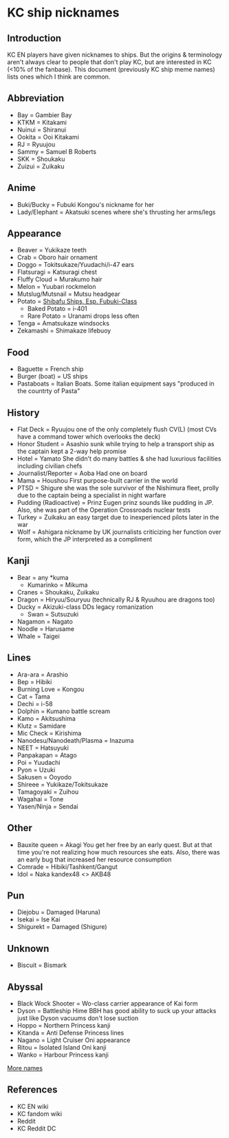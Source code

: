 # KC ship nicknames

## Introduction
KC EN players have given nicknames to ships. But the origins & terminology aren't always clear to people that don't play KC, but are interested in KC (<10% of the fanbase). This document (previously KC ship meme names) lists ones which I think are common.

## Abbreviation
- Bay = Gambier Bay
- KTKM = Kitakami
- Nuinui = Shiranui
- Ookita = Ooi Kitakami
- RJ = Ryuujou
- Sammy = Samuel B Roberts
- SKK = Shoukaku
- Zuizui = Zuikaku

## Anime
- Buki/Bucky = Fubuki	Kongou's nickname for her
- Lady/Elephant = Akatsuki	scenes where she's thrusting her arms/legs

## Appearance
- Beaver = Yukikaze	teeth
- Crab = Oboro	hair ornament
- Doggo = Tokitsukaze/Yuudachi/i-47	ears
- Flatsuragi = Katsuragi	chest
- Fluffy Cloud  = Murakumo	hair
- Melon = Yuubari	rockmelon
- Mutslug/Mutsnail = Mutsu	headgear
- Potato = [Shibafu Ships, Esp. Fubuki-Class](Https://Cdn.Discordapp.Com/Attachments/165107321561808896/223813223093108737/Unknown.Png)
	- Baked Potato = i-401
	- Rare Potato = Uranami	drops less often
- Tenga = Amatsukaze	windsocks
- Zekamashi = Shimakaze	lifebuoy

## Food
- Baguette = French ship
- Burger (boat) = US ships
- Pastaboats = Italian Boats. Some italian equipment says "produced in the countrty of Pasta"

## History
- Flat Deck = Ryuujou	one of the only completely flush CV(L) (most CVs have a command tower which overlooks the deck)
- Honor Student = Asashio	sunk while trying to help a transport ship as the captain kept a 2-way help promise
- Hotel = Yamato	She didn't do many battles & she had luxurious facilities including civilian chefs
- Journalist/Reporter = Aoba	Had one on board
- Mama = Houshou	First purpose-built carrier in the world
- PTSD = Shigure	she was the sole survivor of the Nishimura fleet, prolly due to the captain being a specialist in night warfare
- Pudding (Radioactive) = Prinz Eugen	prinz sounds like pudding in JP. Also, she was part of the Operation Crossroads nuclear tests
- Turkey = Zuikaku	an easy target due to inexperienced pilots later in the war
- Wolf = Ashigara	nickname by UK journalists criticizing her function over form, which the JP interpreted as a compliment

## Kanji
- Bear = any *kuma
	- Kumarinko = Mikuma
- Cranes = Shoukaku, Zuikaku
- Dragon = Hiryuu/Souryuu (technically RJ & Ryuuhou are dragons too)
- Ducky = Akizuki-class DDs	legacy romanization
	- Swan = Sutsuzuki
- Nagamon = Nagato
- Noodle = Harusame
- Whale = Taigei

## Lines
- Ara-ara = Arashio
- Bep = Hibiki
- Burning Love = Kongou
- Cat = Tama
- Dechi = i-58
- Dolphin = Kumano	battle scream
- Kamo = Akitsushima
- Klutz = Samidare
- Mic Check = Kirishima
- Nanodesu/Nanodeath/Plasma = Inazuma
- NEET = Hatsuyuki
- Panpakapan = Atago
- Poi = Yuudachi
- Pyon = Uzuki
- Sakusen = Ooyodo
- Shireee = Yukikaze/Tokitsukaze
- Tamagoyaki = Zuihou
- Wagahai = Tone
- Yasen/Ninja = Sendai

## Other
- Bauxite queen = Akagi	You get her free by an early quest. But at that time you're not realizing how much resources she eats. Also, there was an early bug that increased her resource consumption
- Comrade = Hibiki/Tashkent/Gangut
- Idol = Naka	kandex48 <> AKB48

## Pun
- Diejobu = Damaged (Haruna)
- Isekai = Ise Kai
- Shigurekt = Damaged (Shigure)

## Unknown
- Biscuit = Bismark

## Abyssal
- Black Wock Shooter = Wo-class carrier	appearance of Kai form
- Dyson = Battleship Hime	BBH has good ability to suck up your attacks just like Dyson vacuums don't lose suction
- Hoppo = Northern Princess	kanji
- Kitanda = Anti Defense Princess	lines
- Nagano = Light Cruiser Oni	appearance
- Ritou = Isolated Island Oni	kanji
- Wanko = Harbour Princess	kanji

[More names](https://old.reddit.com/r/kancolle/comments/jm7anq/the_admirals_lounge/gavndh7/)

## References
- KC EN wiki
- KC fandom wiki
- Reddit
- KC Reddit DC
